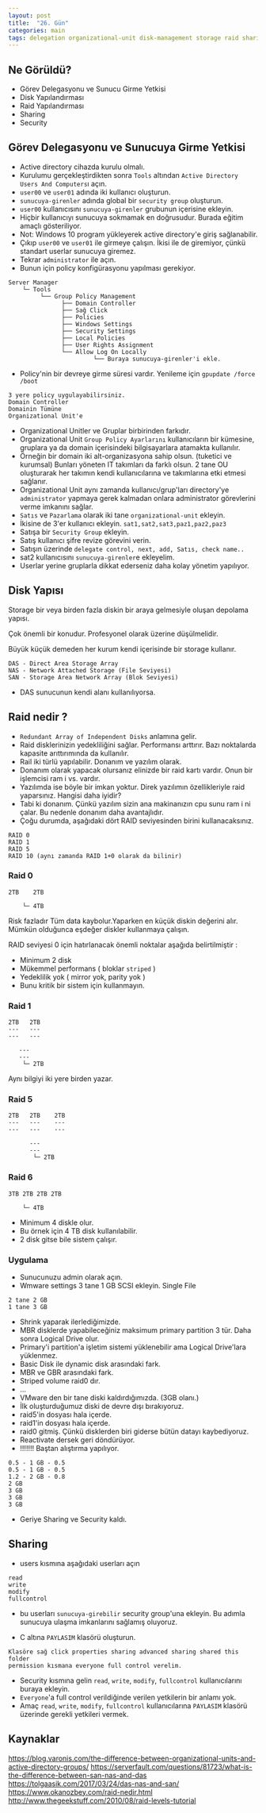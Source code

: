 ```yaml
---
layout: post
title:  "26. Gün"
categories: main
tags: delegation organizational-unit disk-management storage raid sharing security
---
```


## Ne Görüldü?

* Görev Delegasyonu ve Sunucu Girme Yetkisi
* Disk Yapılandırması
* Raid Yapılandırması
* Sharing
* Security

## Görev Delegasyonu ve Sunucuya Girme Yetkisi

* Active directory cihazda kurulu olmalı.
* Kurulumu gerçekleştirdikten sonra `Tools` altından `Active Directory Users And Computers`ı açın.
* `user00` ve `user01` adında iki kullanıcı oluşturun.
* `sunucuya-girenler` adında global bir `security group` oluşturun.
* `user00` kullanıcısını `sunucuya-girenler` grubunun içerisine ekleyin.
* Hiçbir kullanıcıyı sunucuya sokmamak en doğrusudur. Burada eğitim amaçlı gösteriliyor.
* Not: Windows 10 program yükleyerek active directory'e giriş sağlanabilir.
* Çıkıp  `user00` ve `user01` ile girmeye çalışın. İkisi ile de giremiyor, çünkü standart userlar sunucuya giremez.
* Tekrar `administrator` ile açın.
* Bunun için policy konfigürasyonu yapılması gerekiyor.

```
Server Manager 
    └─ Tools 
         └── Group Policy Management
               ├── Domain Controller
               ├── Sağ Click
               ├── Policies
               ├── Windows Settings
               ├── Security Settings
               ├── Local Policies
               ├── User Rights Assignment
               └── Allow Log On Locally
                        └── Buraya sunucuya-girenler'i ekle.
```
* Policy'nin bir devreye girme süresi vardır. Yenileme için `gpupdate /force /boot`

```
3 yere policy uygulayabilirsiniz.
Domain Controller
Domainin Tümüne
Organizational Unit'e
```

* Organizational Unitler ve Gruplar birbirinden farkıdır. 
* Organizational Unit `Group Policy Ayarlarını` kullanıcıların bir kümesine, gruplara ya da domain içerisindeki bilgisayarlara atamakta kullanılır.
* Örneğin bir domain iki alt-organizasyona sahip olsun. (tuketici ve kurumsal) Bunları yöneten IT takımları da farklı olsun. 2 tane OU oluşturarak her takımın kendi kullanıcılarına ve
takımlarına etki etmesi sağlanır.
* Organizational Unit aynı zamanda kullanıcı/grup'ları directory'ye `administrator` yapmaya gerek kalmadan onlara administrator görevlerini verme imkanını sağlar.
* `Satıs` ve `Pazarlama` olarak iki tane `organizational-unit` ekleyin.
* İkisine de 3'er kullanıcı ekleyin. `sat1,sat2,sat3,paz1,paz2,paz3`
* Satışa bir `Security Group` ekleyin.
* Satış kullanıcı şifre revize görevini verin.
* Satışın üzerinde `delegate control, next, add, Satıs, check name..`
* sat2 kullanıcısını `sunucuya-girenler`e ekleyelim.
* Userlar yerine gruplarla dikkat ederseniz daha kolay yönetim yapılıyor.


## Disk Yapısı

Storage bir veya birden fazla diskin bir araya gelmesiyle oluşan depolama yapısı.

Çok önemli bir konudur. Profesyonel olarak üzerine düşülmelidir. 

Büyük küçük demeden her kurum kendi içerisinde bir storage kullanır.

```
DAS - Direct Area Storage Array
NAS - Network Attached Storage (File Seviyesi)
SAN - Storage Area Network Array (Blok Seviyesi)
```

* DAS sunucunun kendi alanı kullanılıyorsa.



## Raid nedir ?

* `Redundant Array of Independent Disks` anlamına gelir.
* Raid disklerinizin yedekliliğini sağlar. Performansı arttırır. Bazı noktalarda kapasite arıttırımında da kullanılır.
* Rail iki türlü yapılabilir. Donanım ve yazılım olarak.
* Donanım olarak yapacak olursanız elinizde bir raid kartı vardır. Onun bir işlemcisi ram i vs. vardır.
* Yazılımda ise böyle bir imkan yoktur. Direk yazılımın özellikleriyle raid yaparsınız. Hangisi daha iyidir?
* Tabi ki donanım. Çünkü yazılım sizin ana makinanızın cpu sunu ram i ni çalar. Bu nedenle donanım daha avantajlıdır.
* Çoğu durumda, aşağıdaki dört RAID seviyesinden birini kullanacaksınız.

```
RAID 0
RAID 1
RAID 5
RAID 10 (aynı zamanda RAID 1+0 olarak da bilinir)
```

### Raid 0

```
2TB    2TB

    └─ 4TB
```

Risk fazladır Tüm data kaybolur.Yaparken en küçük diskin değerini alır. Mümkün olduğunca eşdeğer diskler kullanmaya çalışın.


RAID seviyesi 0 için hatırlanacak önemli noktalar aşağıda belirtilmiştir :

* Minimum 2 disk
* Mükemmel performans ( bloklar `striped` )
* Yedeklilik yok (  mirror yok, parity yok )
* Bunu kritik bir sistem için kullanmayın.




### Raid 1

```
2TB   2TB
---   --- 
---   --- 
   
   ---   
   ---   
    └─ 2TB
```
Aynı bilgiyi iki yere birden yazar.

### Raid 5

```
2TB   2TB    2TB
---   ---    ---
---   ---    ---

      ---   
      ---   
       └─ 2TB
```


### Raid 6

```
3TB 2TB 2TB 2TB
    
    └─ 4TB
```

* Minimum 4 diskle olur.
* Bu örnek için 4 TB disk kullanılabilir.
* 2 disk gitse bile sistem çalışır.



### Uygulama
* Sunucunuzu admin olarak açın.
* Wmware settings 3 tane 1 GB SCSI ekleyin. Single File

```
2 tane 2 GB
1 tane 3 GB
```

* Shrink yaparak ilerlediğimizde.
* MBR disklerde yapabileceğiniz maksimum primary partition 3 tür. Daha sonra Logical Drive olur.
* Primary'i partition'a işletim sistemi yüklenebilir ama Logical Drive'lara yüklenmez.
* Basic Disk ile dynamic disk arasındaki fark.
* MBR ve GBR arasındaki fark.
* Striped volume raid0 dır.
* ...
* VMware den bir tane diski kaldırdığımızda. (3GB olanı.)
* İlk oluşturduğumuz diski de devre dışı bırakıyoruz.
* raid5'in dosyası hala içerde.
* raid1'in dosyası hala içerde.
* raid0 gitmiş. Çünkü disklerden biri giderse bütün datayı kaybediyoruz.
* Reactivate dersek geri döndürüyor.
* !!!!!!! Baştan alıştırma yapılıyor.

```
0.5 - 1 GB - 0.5     
0.5 - 1 GB - 0.5
1.2 - 2 GB - 0.8
2 GB
3 GB
3 GB
3 GB
```

* Geriye Sharing ve Security kaldı.

## Sharing

* users kısmına aşağıdaki userları açın

```
read
write
modify
fullcontrol
```

* bu userları `sunucuya-girebilir` security group'una ekleyin. Bu adımla sunucuya ulaşma imkanlarını sağlamış oluyoruz.

* C altına `PAYLASIM` klasörü oluşturun. 

```
Klasöre sağ click properties sharing advanced sharing shared this folder 
permission kısmana everyone full control verelim.
```

* Security kısmına gelin `read`, `write`, `modify`, `fullcontrol` kullanıcılarını buraya ekleyin.
* `Everyone`'a full control verildiğinde verilen yetkilerin bir anlamı yok.
* Amaç `read`, `write`, `modify`, `fullcontrol` kullanıcılarına `PAYLASIM` klasörü üzerinde gerekli yetkileri vermek.

## Kaynaklar

https://blog.varonis.com/the-difference-between-organizational-units-and-active-directory-groups/
https://serverfault.com/questions/81723/what-is-the-difference-between-san-nas-and-das
https://tolgaasik.com/2017/03/24/das-nas-and-san/
https://www.okanozbey.com/raid-nedir.html
http://www.thegeekstuff.com/2010/08/raid-levels-tutorial